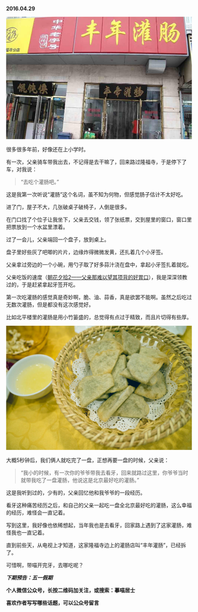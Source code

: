 
          
            
**2016.04.29**



![](img/51001-f91004e85ec57544.jpg)




很多很多年前，好像还在上小学时。

有一次，父亲骑车带我出去，不记得是去干嘛了，回来路过隆福寺，于是停下了车，对我说：
>“去吃个灌肠吧。”



这是我第一次听说“灌肠”这个名词，虽不知为何物，但感觉肠子估计不太好吃。

进了门，屋子不大，几张破桌子破椅子，人倒是很多。

在门口找了个位子让我坐下，父亲去交钱，领了张纸票，交到屋里的窗口，窗口里把票放到一个水盆里漂着。

过了一会儿，父亲端回一个盘子，放到桌上。

盘子里好些灰了吧唧的片片，边缘炸得微微发黄，还扎着几个小牙签。

父亲拿过旁边的一个小碗，用勺子取了好多蒜汁浇在盘中，拿起小牙签扎着就吃。

父亲吃饭的速度（[朝花夕拾2——父亲那难以望其项背的好胃口](https://link.jianshu.com?t=http://jiluofu.lofter.com/post/3f9f5_8ba634)），我是深深领教过的，于是赶紧拿起牙签开吃。

第一次吃灌肠的感觉真是奇妙啊，脆、油、蒜香，真是欲罢不能啊。虽然之后吃过无数次灌肠，但是都没有这次感觉好。

比如北平楼里的灌肠是用小竹篓盛的，总觉得有点过于精致，而且片切得有些厚。



![](img/51001-c18bf7211316eaef.jpg)




大概5秒钟后，我们俩人就吃完了一盘，正想再要一盘的时候，父亲说：
>“我小的时候，有一次你的爷爷带我去看牙，回来就路过这里，你爷爷当时就带我吃了一盘灌肠，他说这是北京最好吃的灌肠。”



这是我听到过的，少有的，父亲回忆他和我爷爷的一段经历。

看牙这种痛苦经历之后，和自己的父亲一起吃一盘全北京最好吃的灌肠，这么幸福的经历，难怪会一直记着。

写到这里，我好像也依稀想起，当年我也是去看牙，回家路上遇到了这家灌肠，难怪我也一直记着。

直到前些天，从电视上才知道，这家隆福寺边上的灌肠店叫“丰年灌肠”，已经拆了。

可惜啊，带喵开完牙，去哪吃呢？


***下期预告：五一假期***


**个人微信公众号，长按二维码加关注，或搜索：摹喵居士**

**喜欢作者写写哪些话题，可以公众号留言**




          
        